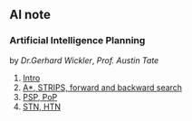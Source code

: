 ## AI note

### Artificial Intelligence Planning

by *Dr.Gerhard Wickler*, *Prof. Austin Tate*

1. [Intro](http://1ambda.github.io/ai-planning-1)  
2. [A\*, STRIPS, forward and backward search](http://1ambda.github.io/ai-planning-2)  
3. [PSP, PoP](http://1ambda.github.io/ai-planning-3)  
4. [STN, HTN](http://1ambda.github.io/ai-planning-4)  

